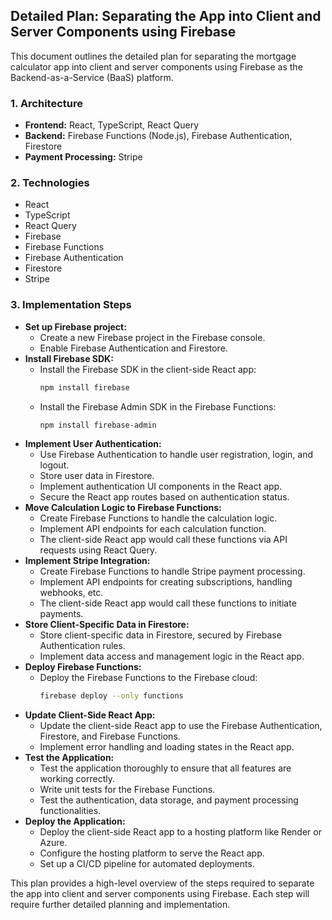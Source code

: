 ## Detailed Plan: Separating the App into Client and Server Components using Firebase

This document outlines the detailed plan for separating the mortgage calculator app into client and server components using Firebase as the Backend-as-a-Service (BaaS) platform.

### 1. Architecture

*   **Frontend:** React, TypeScript, React Query
*   **Backend:** Firebase Functions (Node.js), Firebase Authentication, Firestore
*   **Payment Processing:** Stripe

### 2. Technologies

*   React
*   TypeScript
*   React Query
*   Firebase
*   Firebase Functions
*   Firebase Authentication
*   Firestore
*   Stripe

### 3. Implementation Steps

*   **Set up Firebase project:**
    *   Create a new Firebase project in the Firebase console.
    *   Enable Firebase Authentication and Firestore.
*   **Install Firebase SDK:**
    *   Install the Firebase SDK in the client-side React app:
        ```bash
        npm install firebase
        ```
    *   Install the Firebase Admin SDK in the Firebase Functions:
        ```bash
        npm install firebase-admin
        ```
*   **Implement User Authentication:**
    *   Use Firebase Authentication to handle user registration, login, and logout.
    *   Store user data in Firestore.
    *   Implement authentication UI components in the React app.
    *   Secure the React app routes based on authentication status.
*   **Move Calculation Logic to Firebase Functions:**
    *   Create Firebase Functions to handle the calculation logic.
    *   Implement API endpoints for each calculation function.
    *   The client-side React app would call these functions via API requests using React Query.
*   **Implement Stripe Integration:**
    *   Create Firebase Functions to handle Stripe payment processing.
    *   Implement API endpoints for creating subscriptions, handling webhooks, etc.
    *   The client-side React app would call these functions to initiate payments.
*   **Store Client-Specific Data in Firestore:**
    *   Store client-specific data in Firestore, secured by Firebase Authentication rules.
    *   Implement data access and management logic in the React app.
*   **Deploy Firebase Functions:**
    *   Deploy the Firebase Functions to the Firebase cloud:
        ```bash
        firebase deploy --only functions
        ```
*   **Update Client-Side React App:**
    *   Update the client-side React app to use the Firebase Authentication, Firestore, and Firebase Functions.
    *   Implement error handling and loading states in the React app.
*   **Test the Application:**
    *   Test the application thoroughly to ensure that all features are working correctly.
    *   Write unit tests for the Firebase Functions.
    *   Test the authentication, data storage, and payment processing functionalities.
*   **Deploy the Application:**
    *   Deploy the client-side React app to a hosting platform like Render or Azure.
    *   Configure the hosting platform to serve the React app.
    *   Set up a CI/CD pipeline for automated deployments.

This plan provides a high-level overview of the steps required to separate the app into client and server components using Firebase. Each step will require further detailed planning and implementation.